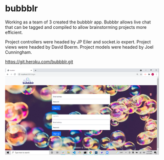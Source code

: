 # bubbblr

Working as a team of 3 created the bubbblr app. Bubbbr allows live chat that can be tagged and compiled to allow brainstorming projects more efficient.

Project controllers were headed by JP Eiler and socket.io expert.
Project views were headed by David Boerm.
Project models were headed by Joel Cunningham.

https://git.heroku.com/bubbblr.git

<img src="./public/assets/screenshot.png" alt="Bubbblr screenshot"></img>
